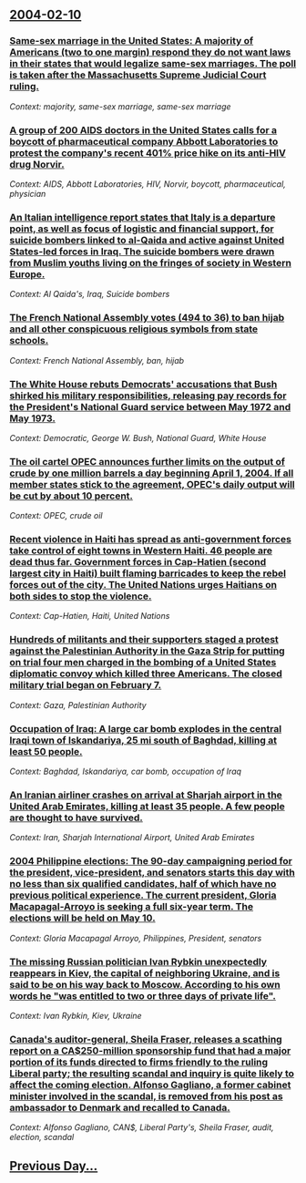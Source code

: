 ## [2004-02-10](/news/2004/02/10/index.md)

### [ Same-sex marriage in the United States: A majority of Americans (two to one margin) respond they do not want laws in their states that would legalize same-sex marriages. The poll is taken after the Massachusetts Supreme Judicial Court ruling.](/news/2004/02/10/same-sex-marriage-in-the-united-states-a-majority-of-americans-two-to-one-margin-respond-they-do-not-want-laws-in-their-states-that-woul.md)
_Context: majority, same-sex marriage, same-sex marriage_

### [ A group of 200 AIDS doctors in the United States calls for a boycott of pharmaceutical company Abbott Laboratories to protest the company's recent 401% price hike on its anti-HIV drug Norvir.](/news/2004/02/10/a-group-of-200-aids-doctors-in-the-united-states-calls-for-a-boycott-of-pharmaceutical-company-abbott-laboratories-to-protest-the-company-s.md)
_Context: AIDS, Abbott Laboratories, HIV, Norvir, boycott, pharmaceutical, physician_

### [ An Italian intelligence report states that Italy is a departure point, as well as focus of logistic and financial support, for suicide bombers linked to al-Qaida and active against United States-led forces in Iraq. The suicide bombers were drawn from Muslim youths living on the fringes of society in Western Europe.](/news/2004/02/10/an-italian-intelligence-report-states-that-italy-is-a-departure-point-as-well-as-focus-of-logistic-and-financial-support-for-suicide-bomb.md)
_Context: Al Qaida's, Iraq, Suicide bombers_

### [ The French National Assembly votes (494 to 36) to ban hijab and all other conspicuous religious symbols from state schools.](/news/2004/02/10/the-french-national-assembly-votes-494-to-36-to-ban-hijab-and-all-other-conspicuous-religious-symbols-from-state-schools.md)
_Context: French National Assembly, ban, hijab_

### [ The White House rebuts Democrats' accusations that Bush shirked his military responsibilities, releasing pay records for the President's National Guard service between May 1972 and May 1973.](/news/2004/02/10/the-white-house-rebuts-democrats-accusations-that-bush-shirked-his-military-responsibilities-releasing-pay-records-for-the-president-s-na.md)
_Context: Democratic, George W. Bush, National Guard, White House_

### [ The oil cartel OPEC announces further limits on the output of crude by one million barrels a day beginning April 1, 2004. If all member states stick to the agreement, OPEC's daily output will be cut by about 10 percent.](/news/2004/02/10/the-oil-cartel-opec-announces-further-limits-on-the-output-of-crude-by-one-million-barrels-a-day-beginning-april-1-2004-if-all-member-sta.md)
_Context: OPEC, crude oil_

### [ Recent violence in Haiti has spread as anti-government forces take control of eight towns in Western Haiti. 46 people are dead thus far. Government forces in Cap-Hatien (second largest city in Haiti) built flaming barricades to keep the rebel forces out of the city. The United Nations urges Haitians on both sides to stop the violence.](/news/2004/02/10/recent-violence-in-haiti-has-spread-as-anti-government-forces-take-control-of-eight-towns-in-western-haiti-46-people-are-dead-thus-far-go.md)
_Context: Cap-Hatien, Haiti, United Nations_

### [ Hundreds of militants and their supporters staged a protest against the Palestinian Authority in the Gaza Strip for putting on trial four men charged in the bombing of a United States diplomatic convoy which killed three Americans. The closed military trial began on February 7.](/news/2004/02/10/hundreds-of-militants-and-their-supporters-staged-a-protest-against-the-palestinian-authority-in-the-gaza-strip-for-putting-on-trial-four-m.md)
_Context: Gaza, Palestinian Authority_

### [ Occupation of Iraq: A large car bomb explodes in the central Iraqi town of Iskandariya, 25 mi south of Baghdad, killing at least 50 people.](/news/2004/02/10/occupation-of-iraq-a-large-car-bomb-explodes-in-the-central-iraqi-town-of-iskandariya-25-mi-south-of-baghdad-killing-at-least-50-people.md)
_Context: Baghdad, Iskandariya, car bomb, occupation of Iraq_

### [ An Iranian airliner crashes on arrival at Sharjah airport in the United Arab Emirates, killing at least 35 people. A few people are thought to have survived.](/news/2004/02/10/an-iranian-airliner-crashes-on-arrival-at-sharjah-airport-in-the-united-arab-emirates-killing-at-least-35-people-a-few-people-are-thought.md)
_Context: Iran, Sharjah International Airport, United Arab Emirates_

### [ 2004 Philippine elections: The 90-day campaigning period for the president, vice-president, and senators starts this day with no less than six qualified candidates, half of which have no previous political experience. The current president, Gloria Macapagal-Arroyo is seeking a full six-year term. The elections will be held on May 10.](/news/2004/02/10/2004-philippine-elections-the-90-day-campaigning-period-for-the-president-vice-president-and-senators-starts-this-day-with-no-less-than.md)
_Context: Gloria Macapagal Arroyo, Philippines, President, senators_

### [ The missing Russian politician Ivan Rybkin unexpectedly reappears in Kiev, the capital of neighboring Ukraine, and is said to be on his way back to Moscow. According to his own words he "was entitled to two or three days of private life".](/news/2004/02/10/the-missing-russian-politician-ivan-rybkin-unexpectedly-reappears-in-kiev-the-capital-of-neighboring-ukraine-and-is-said-to-be-on-his-way.md)
_Context: Ivan Rybkin, Kiev, Ukraine_

### [ Canada's auditor-general, Sheila Fraser, releases a scathing report on a CA$250-million sponsorship fund that had a major portion of its funds directed to firms friendly to the ruling Liberal party; the resulting scandal and inquiry is quite likely to affect the coming election. Alfonso Gagliano, a former cabinet minister involved in the scandal, is removed from his post as ambassador to Denmark and recalled to Canada.](/news/2004/02/10/canada-s-auditor-general-sheila-fraser-releases-a-scathing-report-on-a-ca-250-million-sponsorship-fund-that-had-a-major-portion-of-its-fu.md)
_Context: Alfonso Gagliano, CAN$, Liberal Party's, Sheila Fraser, audit, election, scandal_

## [Previous Day...](/news/2004/02/9/index.md)

